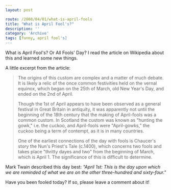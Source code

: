 ```yaml
---
layout: post

route: /2008/04/01/what-is-april-fools
title: "What is April Fool's?"
description: ''
category: 'Archive'
tags: [funny, april fool's]
---
```


What is April Fool's? Or All Fools' Day? I read the article on Wikipedia about
this and learned some new things.

A little excerpt from the article:

> The origins of this custom are complex and a matter of much debate. It is
> likely a relic of the once common festivities held on the vernal equinox,
> which began on the 25th of March, old New Year's Day, and ended on the 2nd of
> April.
>
> Though the 1st of April appears to have been observed as a general festival in
> Great Britain in antiquity, it was apparently not until the beginning of the
> 18th century that the making of April-fools was a common custom. In Scotland
> the custom was known as "hunting the gowk," i.e. the cuckoo, and April-fools
> were "April-gowks," the cuckoo being a term of contempt, as it is in many
> countries.
>
> One of the earliest connections of the day with fools is Chaucer's story the
> Nun's Priest's Tale (c.1400), which concerns two fools and takes place
> "thritty dayes and two" from the beginning of March, which is April 1. The
> significance of this is difficult to determine.

Mark Twain described this day best: <i>"April 1st: This is the day upon which we
are reminded of what we are on the other three-hundred and sixty-four."</i>

Have you been fooled today? If so, please leave a comment about it!

